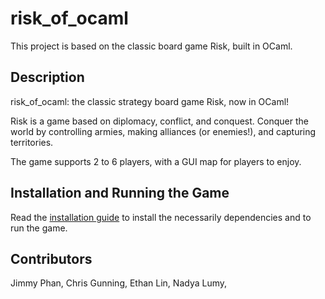 # risk_of_ocaml
This project is based on the classic board game Risk, built in OCaml. 

## Description
risk_of_ocaml: the classic strategy board game Risk, now in OCaml!

Risk is a game based on diplomacy, conflict, and conquest. Conquer the 
world by controlling armies, making alliances (or enemies!), and capturing 
territories.

The game supports 2 to 6 players, with a GUI map for players to enjoy.

## Installation and Running the Game
Read the [installation guide](INSTALL.md) to install the necessarily dependencies and to run the game.

## Contributors
Jimmy Phan, Chris Gunning, Ethan Lin, Nadya Lumy, 